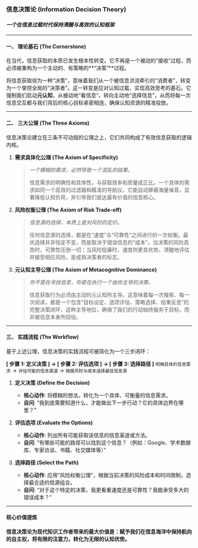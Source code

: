 
### **信息决策论 (Information Decision Theory)**
#### *一个在信息过载时代保持清醒与高效的认知框架*

---

#### **一、 理论基石 (The Cornerstone)**

在当代，信息获取的本质已发生根本性转变。它不再是一个被动的“接收”过程，而必须被重构为一个主动的、有策略的**“决策”**过程。

将信息获取视为一种“决策”，意味着我们从一个被信息洪流牵引的“消费者”，转变为一个掌控全局的“决策者”。这一转变是应对认知过载、实现高效思考的基石。它强制我们启动**元认知**，从被动地“看信息”，转向主动地“选择信息”，从而将每一次信息交互都与我们背后的核心目标紧密相连，确保认知资源的精准投放。

---

#### **二、 三大公理 (The Three Axioms)**

信息决策论建立在三条不可动摇的公理之上，它们共同构成了有效信息获取的逻辑内核。

1.  **需求具体化公理 (The Axiom of Specificity)**
    > *一个模糊的需求，必然导致一个混乱的结果。*
    >
    > 信息需求的明确性和具体性，与获取效率和质量成正比。一个具体的需求如同一个高效的过滤器和精准的导航仪，它能自动屏蔽海量噪音，显著降低认知负荷，并引导我们直达最有价值的信息核心。

2.  **风险权衡公理 (The Axiom of Risk Trade-off)**
    > *信息源的选择，本质上是对风险的定价。*
    >
    > 任何信息源的选择，都是在“速度”与“可靠性”之间进行的一次权衡。最优选择并非恒定不变，而是取决于错误信息的“成本”。当决策的风险高昂时，可靠性压倒一切；当风险低廉时，速度则更具优势。清醒地评估并接受相应风险，是成熟决策者的标志。

3.  **元认知主导公理 (The Axiom of Metacognitive Dominance)**
    > *你不是在寻找信息，你是在执行一个由你主导的决策。*
    >
    > 信息获取行为必须由主动的元认知所主导。这意味着每一次搜索、每一次阅读，都是一个包含“目标设定、选项评估、策略选择、结果反思”的完整决策闭环。这种主导地位，确保了我们的行动始终服务于目标，而非被信息本身所奴役。

---

#### **三、 实践流程 (The Workflow)**

基于上述公理，信息决策的实践流程可被简化为一个三步闭环：

**[ 步骤 1: 定义决策 ] → [ 步骤 2: 评估选项 ] → [ 步骤 3: 选择路径 ]**
`明确具体的信息需求` → `评估可能的信息渠道` → `根据风险与成本选择最佳信息源`

1.  **定义决策 (Define the Decision)**
    *   **核心动作**: 将模糊的想法，转化为一个具体、可衡量的信息需求。
    *   **自问**: “我到底需要知道什么，才能做出下一步行动？它的具体边界在哪里？”

2.  **评估选项 (Evaluate the Options)**
    *   **核心动作**: 列出所有可能获取该信息的信息渠道或方法。
    *   **自问**: “有哪些可能的路径可以找到这个信息？（例如：Google、学术数据库、专家访谈、书籍、社交媒体等）”

3.  **选择路径 (Select the Path)**
    *   **核心动作**: 应用“风险权衡公理”，根据当前决策的风险成本和时间限制，选择最合适的信源组合。
    *   **自问**: “对于这个特定的决策，我更看重速度还是可靠性？我能承受多大的错误成本？”

---

#### **核心价值提炼**

**信息决策论为现代知识工作者带来的最大价值是：赋予我们在信息海洋中保持航向的自主权，将有限的注意力，转化为无限的认知优势。**